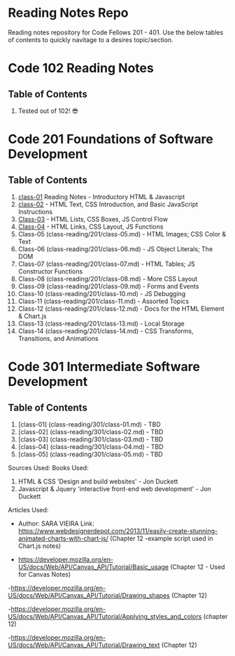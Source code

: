 # Reading Notes Repo
Reading notes repository for Code Fellows 201 - 401. Use the below tables of contents to quickly navitage to a desires topic/section. 

# Code 102 Reading Notes
## Table of Contents
1. Tested out of 102! 😎

# Code 201 Foundations of Software Development
## Table of Contents
1. [class-01](class-reading/201/class-01.md) Reading Notes - Introductory HTML & Javascript
2. [class-02](class-reading/201/class-02.md) - HTML Text, CSS Introduction, and Basic JavaScript Instructions
3. [Class-03](class-reading/201/class-03.md) - HTML Lists, CSS Boxes, JS Control Flow
4. [Class-04](class-reading/201/class-04.md) - HTML Links, CSS Layout, JS Functions
5. Class-05 (class-reading/201/class-05.md) - HTML Images; CSS Color & Text
6. Class-06 (class-reading/201/class-06.md) - JS Object Literals; The DOM
7. Class-07 (class-reading/201/class-07.md) - HTML Tables; JS Constructor Functions
8. Class-08 (class-reading/201/class-08.md) - More CSS Layout
9. Class-09 (class-reading/201/class-09.md) - Forms and Events
10. Class-10 (class-reading/201/class-10.md) - JS Debugging
11. Class-11 (class-reading/201/class-11.md) - Assorted Topics
12. Class-12 (class-reading/201/class-12.md) - Docs for the HTML <canvas> Element & Chart.js
13. Class-13 (class-reading/201/class-13.md) - Local Storage
14. Class-14 (class-reading/201/class-14.md) - CSS Transforms, Transitions, and Animations


# Code 301 Intermediate Software Development
## Table of Contents
1. [class-01] (class-reading/301/class-01.md) - TBD
2. [class-02] (class-reading/301/class-02.md) - TBD
3. [class-03] (class-reading/301/class-03.md) - TBD
4. [class-04] (class-reading/301/class-04.md) - TBD
5. [class-05] (class-reading/301/class-05.md) - TBD




Sources Used: 
Books Used: 
1. HTML & CSS 'Design and build websites' - Jon Duckett
2. Javascript & Jquery 'interactive front-end web development' - Jon Duckett


Articles Used: 

- Author: SARA VIEIRA Link: https://www.webdesignerdepot.com/2013/11/easily-create-stunning-animated-charts-with-chart-js/
(Chapter 12 -example script used in Chart.js notes)

- https://developer.mozilla.org/en-US/docs/Web/API/Canvas_API/Tutorial/Basic_usage
(Chapter 12 - Used for Canvas Notes)

-https://developer.mozilla.org/en-US/docs/Web/API/Canvas_API/Tutorial/Drawing_shapes
(Chapter 12)

-https://developer.mozilla.org/en-US/docs/Web/API/Canvas_API/Tutorial/Applying_styles_and_colors
(chapter 12)

-https://developer.mozilla.org/en-US/docs/Web/API/Canvas_API/Tutorial/Drawing_text
(Chapter 12)